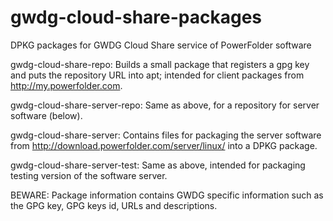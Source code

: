 # gwdg-cloud-share-packages
DPKG packages for GWDG Cloud Share service of PowerFolder software

gwdg-cloud-share-repo: Builds a small package that registers a gpg key and puts the repository URL into apt; intended for client packages from http://my.powerfolder.com.

gwdg-cloud-share-server-repo: Same as above, for a repository for server software (below).

gwdg-cloud-share-server: Contains files for packaging the server software from http://download.powerfolder.com/server/linux/ into a DPKG package.

gwdg-cloud-share-server-test: Same as above, intended for packaging testing version of the software server.

BEWARE: Package information contains GWDG specific information such as the GPG key, GPG keys id, URLs and descriptions.
